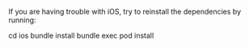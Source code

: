 If you are having trouble with iOS, try to reinstall the dependencies by running:

cd ios
bundle install
bundle exec pod install
